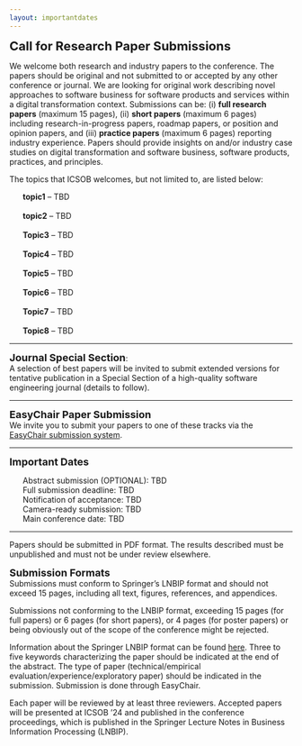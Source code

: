 ```yaml
---
layout: importantdates
---
```


<b style="font-size: 22px" id="CallForResearchPapers">Call for Research Paper Submissions</b>

We welcome both research and industry papers to the conference. The papers should be original and not submitted to or accepted by any other conference or journal. We are looking for original work describing novel approaches to software business for software products and services within a digital transformation context. Submissions can be: (i) <b>full research papers</b> (maximum 15 pages), (ii) <b>short papers</b> (maximum 6 pages) including research-in-progress papers, roadmap papers, or position and opinion papers, and (iii) <b>practice papers</b> (maximum 6 pages) reporting industry experience. Papers should provide insights on and/or industry case studies on digital transformation and software business, software products, practices, and principles.

The topics that ICSOB welcomes, but not limited to, are listed below:

<ul style="list-style: none;">
<li>
<b>topic1</b> – TBD</li><br>
<li><b>topic2</b> – TBD</li><br>
<li><b>Topic3</b> – TBD</li><br>
<li><b>Topic4</b> – TBD</li><br>
<li><b>Topic5</b> – TBD</li><br>
<li><b>Topic6</b> – TBD</li><br>
<li><b>Topic7</b> – TBD</li><br>
<li><b>Topic8</b> – TBD</li>
</ul>
<hr>
<b style="font-size: 18px">Journal Special Section</b>:<br> A selection of best papers will be invited to submit extended versions for tentative publication in a Special Section of a high-quality software engineering journal (details to follow).
<hr>
<b style="font-size: 18px" id="EasyChairPaperSubmission">EasyChair Paper Submission</b><br>
We invite you to submit your papers to one of these tracks via the <a href="https://easychair.org/conferences/?conf=icsob2024" target="_blank">EasyChair submission system</a>.
<hr>
<b style="font-size: 18px" id="ImportantDates">Important Dates</b><br>
<ul style="list-style: none;">
<li>Abstract submission (OPTIONAL): TBD</li>
<li>Full submission deadline: TBD</li>
<li>Notification of acceptance: TBD</li>
<li>Camera-ready submission: TBD</li>
<li>Main conference date: TBD</li>
</ul>
<hr>
Papers should be submitted in PDF format. The results described must be unpublished and must not be under review elsewhere.

<b style="font-size: 18px" id="SubmissionFormats">Submission Formats</b><br>
Submissions must conform to Springer’s LNBIP format and should not exceed 15 pages, including all text, figures, references, and appendices.

Submissions not conforming to the LNBIP format, exceeding 15 pages (for full papers) or 6 pages (for short papers), or 4 pages (for poster papers) or being obviously out of the scope of the conference might be rejected.

Information about the Springer LNBIP format can be found <a href="https://www.springer.com/gp/authors-editors/conference-proceedings/conference-proceedings-guidelines" target="_blank">here</a>. Three to five keywords characterizing the paper should be indicated at the end of the abstract. The type of paper (technical/empirical evaluation/experience/exploratory paper) should be indicated in the submission. Submission is done through EasyChair.

Each paper will be reviewed by at least three reviewers. Accepted papers will be presented at ICSOB ’24 and published in the conference proceedings, which is published in the Springer Lecture Notes in Business Information Processing (LNBIP).
